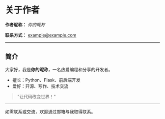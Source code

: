 # 关于作者

**作者昵称：** _你的昵称_

**联系方式：** example@example.com

---

## 简介

大家好，我是**你的昵称**，一名热爱编程和分享的开发者。

- 擅长：Python、Flask、前后端开发
- 爱好：开源、写作、技术交流

> "让代码改变世界！"

---

如需联系或交流，欢迎通过邮箱与我取得联系。 
